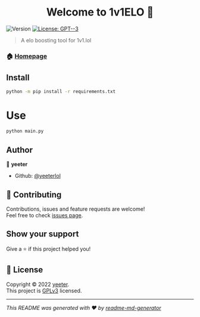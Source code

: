 <h1 align="center">Welcome to 1v1ELO 👋</h1>
<p>
  <img alt="Version" src="https://img.shields.io/badge/version-1.0.0-blue.svg?cacheSeconds=2592000" />
  <a href="https://github.com/yeeterlol/1v1ELO/blob/LICENSE" target="_blank">
    <img alt="License: GPT--3" src="https://img.shields.io/badge/License-GPT--3-yellow.svg" />
  </a>
</p>

> A elo boosting tool for 1v1.lol

### 🏠 [Homepage](https://github.com/yeeterlol/1v1ELO)

## Install

```sh
python -m pip install -r requirements.txt 
```
# Use
```sh
python main.py
```

## Author

👤 **yeeter**

* Github: [@yeeterlol](https://github.com/yeeterlol)

## 🤝 Contributing

Contributions, issues and feature requests are welcome!<br />Feel free to check [issues page](https://github.com/yeeterlol/1v1ELO/issues). 

## Show your support

Give a ⭐️ if this project helped you!

## 📝 License

Copyright © 2022 [yeeter](https://github.com/yeeterlol).<br />
This project is [GPLv3](https://github.com/yeeterlol/1v1ELO/blob/LICENSE) licensed.

***
_This README was generated with ❤️ by [readme-md-generator](https://github.com/kefranabg/readme-md-generator)_
